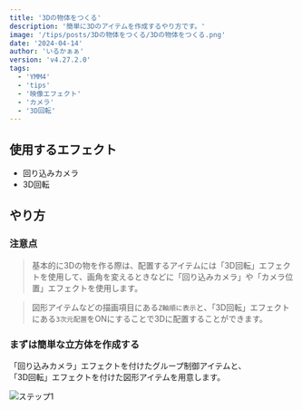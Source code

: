 ```yaml
---
title: '3Dの物体をつくる'
description: '簡単に3Dのアイテムを作成するやり方です。'
image: '/tips/posts/3Dの物体をつくる/3Dの物体をつくる.png'
date: '2024-04-14'
author: 'いるかぁぁ'
version: 'v4.27.2.0'
tags:
  - 'YMM4'
  - 'tips'
  - '映像エフェクト'
  - 'カメラ'
  - '3D回転'
---
```


## 使用するエフェクト
- 回り込みカメラ
- 3D回転


## やり方
### 注意点
> 基本的に3Dの物を作る際は、配置するアイテムには「3D回転」エフェクトを使用して、画角を変えるときなどに「回り込みカメラ」や「カメラ位置」エフェクトを使用します。

> 図形アイテムなどの描画項目にある`Z軸順に表示`と、「3D回転」エフェクトにある`3次元配置`をONにすることで3Dに配置することができます。

### まずは簡単な立方体を作成する
「回り込みカメラ」エフェクトを付けたグループ制御アイテムと、  
「3D回転」エフェクトを付けた図形アイテムを用意します。

![ステップ1](/assets/tips/posts/3Dの物体をつくる/ステップ1.png)


